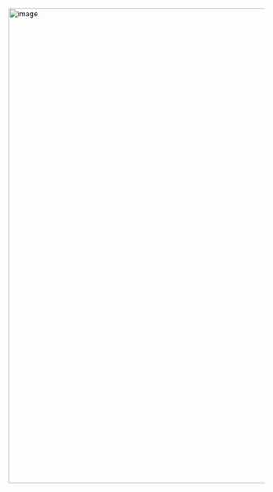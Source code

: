 <img width="936" alt="image" src="https://github.com/user-attachments/assets/d143a69f-2ed0-4eae-bbb8-f9afb3b3ff76">

